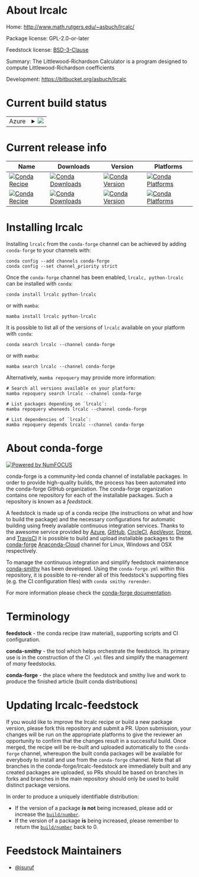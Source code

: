 About lrcalc
============

Home: http://www.math.rutgers.edu/~asbuch/lrcalc/

Package license: GPL-2.0-or-later

Feedstock license: [BSD-3-Clause](https://github.com/conda-forge/lrcalc-feedstock/blob/main/LICENSE.txt)

Summary: The Littlewood-Richardson Calculator is a program designed to compute Littlewood-Richardson coefficients

Development: https://bitbucket.org/asbuch/lrcalc

Current build status
====================


<table>
    
  <tr>
    <td>Azure</td>
    <td>
      <details>
        <summary>
          <a href="https://dev.azure.com/conda-forge/feedstock-builds/_build/latest?definitionId=599&branchName=main">
            <img src="https://dev.azure.com/conda-forge/feedstock-builds/_apis/build/status/lrcalc-feedstock?branchName=main">
          </a>
        </summary>
        <table>
          <thead><tr><th>Variant</th><th>Status</th></tr></thead>
          <tbody><tr>
              <td>linux_64</td>
              <td>
                <a href="https://dev.azure.com/conda-forge/feedstock-builds/_build/latest?definitionId=599&branchName=main">
                  <img src="https://dev.azure.com/conda-forge/feedstock-builds/_apis/build/status/lrcalc-feedstock?branchName=main&jobName=linux&configuration=linux_64_" alt="variant">
                </a>
              </td>
            </tr><tr>
              <td>linux_aarch64</td>
              <td>
                <a href="https://dev.azure.com/conda-forge/feedstock-builds/_build/latest?definitionId=599&branchName=main">
                  <img src="https://dev.azure.com/conda-forge/feedstock-builds/_apis/build/status/lrcalc-feedstock?branchName=main&jobName=linux&configuration=linux_aarch64_" alt="variant">
                </a>
              </td>
            </tr><tr>
              <td>linux_ppc64le</td>
              <td>
                <a href="https://dev.azure.com/conda-forge/feedstock-builds/_build/latest?definitionId=599&branchName=main">
                  <img src="https://dev.azure.com/conda-forge/feedstock-builds/_apis/build/status/lrcalc-feedstock?branchName=main&jobName=linux&configuration=linux_ppc64le_" alt="variant">
                </a>
              </td>
            </tr><tr>
              <td>osx_64</td>
              <td>
                <a href="https://dev.azure.com/conda-forge/feedstock-builds/_build/latest?definitionId=599&branchName=main">
                  <img src="https://dev.azure.com/conda-forge/feedstock-builds/_apis/build/status/lrcalc-feedstock?branchName=main&jobName=osx&configuration=osx_64_" alt="variant">
                </a>
              </td>
            </tr><tr>
              <td>osx_arm64</td>
              <td>
                <a href="https://dev.azure.com/conda-forge/feedstock-builds/_build/latest?definitionId=599&branchName=main">
                  <img src="https://dev.azure.com/conda-forge/feedstock-builds/_apis/build/status/lrcalc-feedstock?branchName=main&jobName=osx&configuration=osx_arm64_" alt="variant">
                </a>
              </td>
            </tr>
          </tbody>
        </table>
      </details>
    </td>
  </tr>
</table>

Current release info
====================

| Name | Downloads | Version | Platforms |
| --- | --- | --- | --- |
| [![Conda Recipe](https://img.shields.io/badge/recipe-lrcalc-green.svg)](https://anaconda.org/conda-forge/lrcalc) | [![Conda Downloads](https://img.shields.io/conda/dn/conda-forge/lrcalc.svg)](https://anaconda.org/conda-forge/lrcalc) | [![Conda Version](https://img.shields.io/conda/vn/conda-forge/lrcalc.svg)](https://anaconda.org/conda-forge/lrcalc) | [![Conda Platforms](https://img.shields.io/conda/pn/conda-forge/lrcalc.svg)](https://anaconda.org/conda-forge/lrcalc) |
| [![Conda Recipe](https://img.shields.io/badge/recipe-python--lrcalc-green.svg)](https://anaconda.org/conda-forge/python-lrcalc) | [![Conda Downloads](https://img.shields.io/conda/dn/conda-forge/python-lrcalc.svg)](https://anaconda.org/conda-forge/python-lrcalc) | [![Conda Version](https://img.shields.io/conda/vn/conda-forge/python-lrcalc.svg)](https://anaconda.org/conda-forge/python-lrcalc) | [![Conda Platforms](https://img.shields.io/conda/pn/conda-forge/python-lrcalc.svg)](https://anaconda.org/conda-forge/python-lrcalc) |

Installing lrcalc
=================

Installing `lrcalc` from the `conda-forge` channel can be achieved by adding `conda-forge` to your channels with:

```
conda config --add channels conda-forge
conda config --set channel_priority strict
```

Once the `conda-forge` channel has been enabled, `lrcalc, python-lrcalc` can be installed with `conda`:

```
conda install lrcalc python-lrcalc
```

or with `mamba`:

```
mamba install lrcalc python-lrcalc
```

It is possible to list all of the versions of `lrcalc` available on your platform with `conda`:

```
conda search lrcalc --channel conda-forge
```

or with `mamba`:

```
mamba search lrcalc --channel conda-forge
```

Alternatively, `mamba repoquery` may provide more information:

```
# Search all versions available on your platform:
mamba repoquery search lrcalc --channel conda-forge

# List packages depending on `lrcalc`:
mamba repoquery whoneeds lrcalc --channel conda-forge

# List dependencies of `lrcalc`:
mamba repoquery depends lrcalc --channel conda-forge
```


About conda-forge
=================

[![Powered by
NumFOCUS](https://img.shields.io/badge/powered%20by-NumFOCUS-orange.svg?style=flat&colorA=E1523D&colorB=007D8A)](https://numfocus.org)

conda-forge is a community-led conda channel of installable packages.
In order to provide high-quality builds, the process has been automated into the
conda-forge GitHub organization. The conda-forge organization contains one repository
for each of the installable packages. Such a repository is known as a *feedstock*.

A feedstock is made up of a conda recipe (the instructions on what and how to build
the package) and the necessary configurations for automatic building using freely
available continuous integration services. Thanks to the awesome service provided by
[Azure](https://azure.microsoft.com/en-us/services/devops/), [GitHub](https://github.com/),
[CircleCI](https://circleci.com/), [AppVeyor](https://www.appveyor.com/),
[Drone](https://cloud.drone.io/welcome), and [TravisCI](https://travis-ci.com/)
it is possible to build and upload installable packages to the
[conda-forge](https://anaconda.org/conda-forge) [Anaconda-Cloud](https://anaconda.org/)
channel for Linux, Windows and OSX respectively.

To manage the continuous integration and simplify feedstock maintenance
[conda-smithy](https://github.com/conda-forge/conda-smithy) has been developed.
Using the ``conda-forge.yml`` within this repository, it is possible to re-render all of
this feedstock's supporting files (e.g. the CI configuration files) with ``conda smithy rerender``.

For more information please check the [conda-forge documentation](https://conda-forge.org/docs/).

Terminology
===========

**feedstock** - the conda recipe (raw material), supporting scripts and CI configuration.

**conda-smithy** - the tool which helps orchestrate the feedstock.
                   Its primary use is in the construction of the CI ``.yml`` files
                   and simplify the management of *many* feedstocks.

**conda-forge** - the place where the feedstock and smithy live and work to
                  produce the finished article (built conda distributions)


Updating lrcalc-feedstock
=========================

If you would like to improve the lrcalc recipe or build a new
package version, please fork this repository and submit a PR. Upon submission,
your changes will be run on the appropriate platforms to give the reviewer an
opportunity to confirm that the changes result in a successful build. Once
merged, the recipe will be re-built and uploaded automatically to the
`conda-forge` channel, whereupon the built conda packages will be available for
everybody to install and use from the `conda-forge` channel.
Note that all branches in the conda-forge/lrcalc-feedstock are
immediately built and any created packages are uploaded, so PRs should be based
on branches in forks and branches in the main repository should only be used to
build distinct package versions.

In order to produce a uniquely identifiable distribution:
 * If the version of a package **is not** being increased, please add or increase
   the [``build/number``](https://docs.conda.io/projects/conda-build/en/latest/resources/define-metadata.html#build-number-and-string).
 * If the version of a package **is** being increased, please remember to return
   the [``build/number``](https://docs.conda.io/projects/conda-build/en/latest/resources/define-metadata.html#build-number-and-string)
   back to 0.

Feedstock Maintainers
=====================

* [@isuruf](https://github.com/isuruf/)

